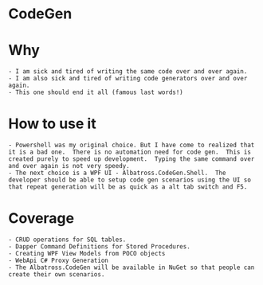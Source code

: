 # CodeGen

# Why
	- I am sick and tired of writing the same code over and over again.  
	- I am also sick and tired of writing code generators over and over again.
	- This one should end it all (famous last words!)
		
# How to use it
	- Powershell was my original choice. But I have come to realized that it is a bad one.  There is no automation need for code gen.  This is created purely to speed up development.  Typing the same command over and over again is not very speedy.
	- The next choice is a WPF UI - Albatross.CodeGen.Shell.  The developer should be able to setup code gen scenarios using the UI so that repeat generation will be as quick as a alt tab switch and F5.
	
# Coverage
	- CRUD operations for SQL tables.
	- Dapper Command Definitions for Stored Procedures.
	- Creating WPF View Models from POCO objects
	- WebApi C# Proxy Generation
	- The Albatross.CodeGen will be available in NuGet so that people can create their own scenarios.
	
	
	
	
